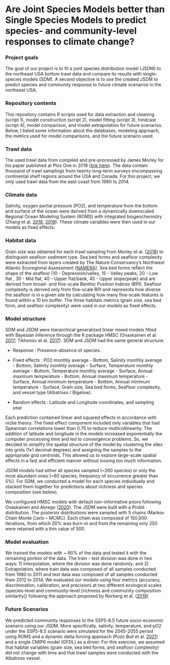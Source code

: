 # Are Joint Species Models better than Single Species Models to predict species- and community-level responses to climate change?

### Project goals
The goal of our project is to fit a joint species distribution model (JSDM) to the northeast USA bottom trawl data and compare its results with single-species models (SDM). A second objective is to use the created JSDM to predict species and community response to future climate scenarios in the northeast USA.

### Repository contents
This repository contains R scripts used for data extraction and cleaning  (script 1), model construction (script 2), model fitting (script 3), hindcast (script 4), model comparison, and model extrapolation for future scenarios. Below, I listed some information about the databases, modeling approach, the metrics used for model comparisons, and the future scenario used.    

### Trawl data
The used trawl data from compiled and pre-processed by James Morley for his paper published at Plos One in 2018 ([link here](https://doi.org/10.1371/journal.pone.0196127)). The data contain thousand of trawl samplings from twenty
long-term surveys encompassing continental shelf regions around the USA and Canada. For this project, we only used trawl data from the east coast from 1980 to 2014. 

### Climate data
Salinity, oxygen partial pressure (PO2), and temperature from the bottom and surface of the ocean were derived from a dynamically downscaled Regional Ocean Modeling System (ROMS) with integrated biogeochemistry (Zhang et al. [2018](https://doi.org/10.1002/2017JC013402), [2019](https://doi.org/10.1029/2018JC014308)). These climate variables were then used in our models as fixed effects. 

### Habitat data
Grain size was obtained for each trawl sampling from Morley et al. ([2018](https://doi.org/10.1371/journal.pone.0196127)) to distinguish seafloor sediment type. Sea bed forms and seafloor complexity were extracted from layers created by The Nature Conservancy’s Northwest Atlantic Ecoregional Assessment ([NAMERA](https://www.conservationgateway.org/ConservationByGeography/NorthAmerica/UnitedStates/edc/reportsdata/marine/namera/namera/Pages/default.aspx)). Sea bed forms reflect the shape of the seafloor (10 - Depression/valley, 15 - Valley peaks, 20 - Low flat , 30 - Mid flat, 40 - Upper flat/bank, 45 - Upper slope/peak) and are derived from broad- and fine-scale Benthic Position Indices (BPI). Seafloor complexity is derived only from fine-scale BPI and represents how diverse the seafloor is in a given site by calculating how many fine-scale features is found within a 10 km buffer. The three habitats metrics (grain size, sea bed form, and seafloor complexity) were used in our models as fixed effects.

### Model structure 
SDM and JSDM were hierarchical generalized linear mixed models fitted with Bayesian inference through the R package HMSC (Ovaskainen et al. [2017](https://doi.org/10.1111/2041-210X.12723); Tikhonov et al. [2017](https://doi.org/10.1111/ele.12757)). SDM and JSDM had the same general structure:

* Response : Presence-absence of species.

* Fixed effects :  PO2 monthly average - Bottom, Salinity monthly average - Bottom, Salinity monthly average - Surface, Temperature monthly average - Bottom, Temperature monthly average - Surface, Annual maximum temperature - Bottom, Annual maximum temperature - Surface, Annual minimum temperature - Bottom, Annual minimum temperature - Surface, Grain size, Sea bed forms, Seafloor complexity, and vessel type (Albatross / Bigelow).

* Random effects : Latitude and Longitude coordinates, and sampling year.

Each prediction contained linear and squared effects in accordance with niche theory. The fixed effect component included only variables that had Spearman correlations lower than 0.75 to reduce multicollinearity. The addition of latitude and longitude in the models increased exponentially the computer processing time and led to convergence problems. So, we decided to simplify the spatial structure of the model by clustering the sites into grids (1x1 decimal degrees) and assigning the samples to the appropriate grid centroids. This allowed us to explore large-scale spatial effects in a fast and efficient manner without loosing too much information.

JSDM models had either all species sampled (~260 species) or only the most abundant ones (~60 species, frequency of occurrence greater than 5%). For SDM, we conducted a model for each species individually and stacked them together for predictions about richness and species composition (see below). 

We configured HMSC models with default non-informative priors following Ovaskainen and Abrego ([2020](https://doi.org/10.1017/9781108591720)). The JSDM were built with a Probit distribution. The posterior distributions were sampled with 5 chains (Markov Chain Monte Carlo – MCMC). Each chain was composed of 150,000 iterations, from which 20% was burn-in and from the remaining only 250 were retained with a thin value of 500. 

### Model evaluation
We trained the models with ~ 90% of the data and tested it with the remaining portion of the data. The train - test division was done in two ways: 1) Interpolation, where the division was done randomly; and 2) Extrapolation, where train data was composed of all samples conducted from 1980 to 2011 and test data was composed of all samples conducted from 2012 to 2014. We evaluated our models using four metrics (accuracy, discrimination, calibration, and precision) at two different ecological scales (species-level and community-level [richness and community composition similarity]) following the approach proposed by Norberg et al. ([2019](https://doi.org/10.1002/ecm.1370)) 

### Future Scenarios
We predicted community responses to the SSP5-8.5 future socio-economic scenario using our JSDM. More specifically, salinity, temperature, and pO2 under the SSP5-8.5 scenario were simulated for the 2045-2055 period using ROMS and a dynamic delta forcing approach (Pozo Buil et al. [2021](https://doi.org/10.3389/fmars.2021.612874)) and a single CMIP6 model (GFDL) as a driver.  For this exercise, we assumed that habitat variables (grain size, sea bed forms, and seafloor complexity) did not change with time and that trawl samples were conducted with the Albatross vessel.



